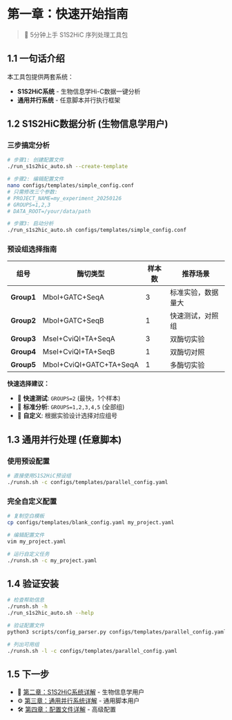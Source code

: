 # 第一章：快速开始指南

> 🚀 5分钟上手 S1S2HiC 序列处理工具包

## 1.1 一句话介绍

本工具包提供两套系统：
- **S1S2HiC系统** - 生物信息学Hi-C数据一键分析
- **通用并行系统** - 任意脚本并行执行框架

## 1.2 S1S2HiC数据分析 (生物信息学用户)

### 三步搞定分析

```bash
# 步骤1: 创建配置文件
./run_s1s2hic_auto.sh --create-template

# 步骤2: 编辑配置文件  
nano configs/templates/simple_config.conf
# 只需修改三个参数:
# PROJECT_NAME=my_experiment_20250126
# GROUPS=1,2,3
# DATA_ROOT=/your/data/path

# 步骤3: 启动分析
./run_s1s2hic_auto.sh configs/templates/simple_config.conf
```

### 预设组选择指南

| 组号 | 酶切类型 | 样本数 | 推荐场景 |
|------|----------|--------|----------|
| **Group1** | MboI+GATC+SeqA | 3 | 标准实验，数据量大 |
| **Group2** | MboI+GATC+SeqB | 1 | 快速测试，对照组 |
| **Group3** | MseI+CviQI+TA+SeqA | 3 | 双酶切实验 |
| **Group4** | MseI+CviQI+TA+SeqB | 1 | 双酶切对照 |
| **Group5** | MboI+CviQI+GATC+TA+SeqA | 1 | 多酶切实验 |

**快速选择建议：**
- 🚀 **快速测试**: `GROUPS=2` (最快，1个样本)
- 🧪 **标准分析**: `GROUPS=1,2,3,4,5` (全部组)
- 🎯 **自定义**: 根据实验设计选择对应组号

## 1.3 通用并行处理 (任意脚本)

### 使用预设配置

```bash
# 直接使用S1S2HiC预设组
./runsh.sh -c configs/templates/parallel_config.yaml
```

### 完全自定义配置

```bash
# 复制空白模板
cp configs/templates/blank_config.yaml my_project.yaml

# 编辑配置文件
vim my_project.yaml

# 运行自定义任务
./runsh.sh -c my_project.yaml
```

## 1.4 验证安装

```bash
# 检查帮助信息
./runsh.sh -h
./run_s1s2hic_auto.sh --help

# 验证配置文件
python3 scripts/config_parser.py configs/templates/parallel_config.yaml --validate

# 列出可用组
./runsh.sh -l -c configs/templates/parallel_config.yaml
```

## 1.5 下一步

- 📖 [第二章：S1S2HiC系统详解](02-s1s2hic-system.md) - 生物信息学用户
- ⚙️ [第三章：通用并行系统详解](03-parallel-system.md) - 通用脚本用户
- 🛠️ [第四章：配置文件详解](04-configuration.md) - 高级配置 